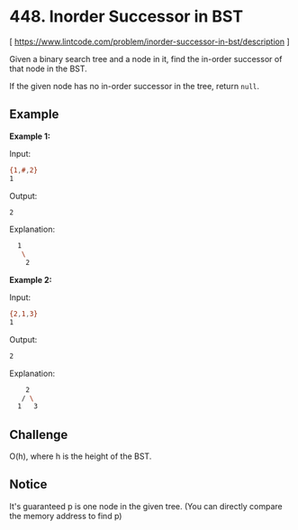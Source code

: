 # 448. Inorder Successor in BST
[ https://www.lintcode.com/problem/inorder-successor-in-bst/description ]

Given a binary search tree and a node in it, find the in-order successor of that node in the BST.

If the given node has no in-order successor in the tree, return `null`.

## Example
**Example 1:**

Input:
```sh
{1,#,2}
1
```
Output:
```sh
2
```
Explanation: 
```sh
  1
   \
    2
```

**Example 2:**

Input:
```sh
{2,1,3}
1
```
Output:
```sh
2
```
Explanation: 
```sh
    2
   / \
  1   3
```

## Challenge
O(h), where h is the height of the BST.

## Notice
It's guaranteed p is one node in the given tree. (You can directly compare the memory address to find p)